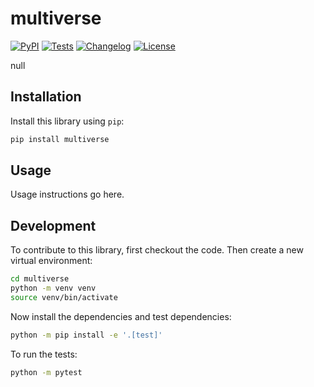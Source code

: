 # multiverse

[![PyPI](https://img.shields.io/pypi/v/multiverse.svg)](https://pypi.org/project/multiverse/)
[![Tests](https://github.com/jansim/multiverse/actions/workflows/test.yml/badge.svg)](https://github.com/jansim/multiverse/actions/workflows/test.yml)
[![Changelog](https://img.shields.io/github/v/release/jansim/multiverse?include_prereleases&label=changelog)](https://github.com/jansim/multiverse/releases)
[![License](https://img.shields.io/badge/license-Apache%202.0-blue.svg)](https://github.com/jansim/multiverse/blob/main/LICENSE)

null

## Installation

Install this library using `pip`:
```bash
pip install multiverse
```
## Usage

Usage instructions go here.

## Development

To contribute to this library, first checkout the code. Then create a new virtual environment:
```bash
cd multiverse
python -m venv venv
source venv/bin/activate
```
Now install the dependencies and test dependencies:
```bash
python -m pip install -e '.[test]'
```
To run the tests:
```bash
python -m pytest
```
